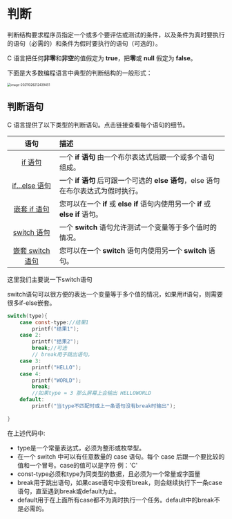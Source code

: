 # 判断

判断结构要求程序员指定一个或多个要评估或测试的条件，以及条件为真时要执行的语句（必需的）和条件为假时要执行的语句（可选的）。

C 语言把任何**非零**和**非空**的值假定为 **true**，把**零**或 **null** 假定为 **false**。

下面是大多数编程语言中典型的判断结构的一般形式：

<img src="https://i.loli.net/2021/10/26/vbrEIQfqeOUgFTC.png" alt="image-20211026212439451" style="zoom:50%;" />



## 判断语句

C 语言提供了以下类型的判断语句。点击链接查看每个语句的细节。

|                             语句                             | 描述                                                         |
| :----------------------------------------------------------: | :----------------------------------------------------------- |
|   [if 语句](https://www.runoob.com/cprogramming/c-if.html)   | 一个 **if 语句** 由一个布尔表达式后跟一个或多个语句组成。    |
| [if...else 语句](https://www.runoob.com/cprogramming/c-if-else.html) | 一个 **if 语句** 后可跟一个可选的 **else 语句**，else 语句在布尔表达式为假时执行。 |
| [嵌套 if 语句](https://www.runoob.com/cprogramming/c-nested-if.html) | 您可以在一个 **if** 或 **else if** 语句内使用另一个 **if** 或 **else if** 语句。 |
| [switch 语句](https://www.runoob.com/cprogramming/c-switch.html) | 一个 **switch** 语句允许测试一个变量等于多个值时的情况。     |
| [嵌套 switch 语句](https://www.runoob.com/cprogramming/c-nested-switch.html) | 您可以在一个 **switch** 语句内使用另一个 **switch** 语句。   |

这里我们主要说一下switch语句

switch语句可以很方便的表达一个变量等于多个值的情况，如果用if语句，则需要很多if-else嵌套。

```c
switch(type){
    case const-type://结果1
       	printf("结果1");
    case 2:
        printf("结果2");
        break;//可选
        // break用于跳出语句。
    case 3:
        printf("HELLO");
    case 4:
        printf("WORLD");
     	break;
        //如果type = 3 那么屏幕上会输出 HELLOWORLD
    default:
        printf("当type不匹配时或上一条语句没有break时输出");
        
}
```

在上述代码中:

* type是一个常量表达式，必须为整形或枚举型。
* 在一个 switch 中可以有任意数量的 case 语句。每个 case 后跟一个要比较的值和一个冒号。case的值可以是字符 例：'C'
* const-type必须和type为同类型的数据，且必须为一个常量或字面量
* break用于跳出语句，如果case语句中没有break，则会继续执行下一条case语句，直至遇到break或default为止。
* default用于在上面所有case都不为真时执行一个任务。default中的break不是必需的。

